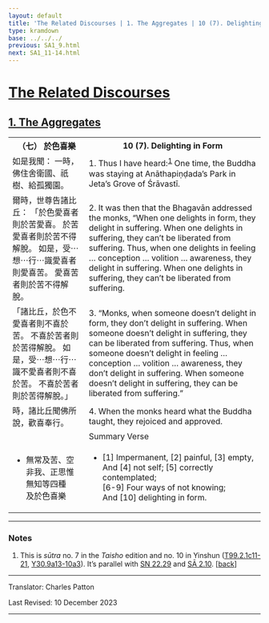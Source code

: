 ```yaml
---
layout: default
title: 'The Related Discourses | 1. The Aggregates | 10 (7). Delighting in Form'
type: kramdown
base: ../../../
previous: SA1_9.html
next: SA1_11-14.html
---
```


<h1><a href='../index.html'>The Related Discourses</a></h1>
<h2><a href='index.html'>1. The Aggregates</a></h2>

<table class="trans">
  <th class='ch'>（七） 於色喜樂</th>
  <th class='en'>10 (7). Delighting in Form</th>
  <tr>
    <td class='ch' title='t99.2.1c11'>如是我聞： 一時，佛住舍衛國、祇樹、給孤獨園。</td>
    <td id='p1'>1. Thus I have heard:<sup id="ref1"><a href="#n1">1</a></sup> One time, the Buddha was staying at Anāthapiṇḍada’s Park in Jeta’s Grove of Śrāvastī.</td>
  </tr>
  <tr>
    <td class='ch' title='t99.2.1c12'>爾時，世尊告諸比丘： 「於色愛喜者則於苦愛喜。 於苦愛喜者則於苦不得解脫。 如是，受⋯想⋯行⋯識愛喜者則愛喜苦。 愛喜苦者則於苦不得解脫。</td>
    <td id='p2'>2. It was then that the Bhagavān addressed the monks, “When one delights in form, they delight in suffering. When one delights in suffering, they can’t be liberated from suffering. Thus, when one delights in feeling … conception … volition … awareness, they delight in suffering. When one delights in suffering, they can’t be liberated from suffering.</td>
  </tr>
  <tr>
    <td class='ch' title='t99.2.1c15'>「諸比丘，於色不愛喜者則不喜於苦。 不喜於苦者則於苦得解脫。 如是，受⋯想⋯行⋯識不愛喜者則不喜於苦。 不喜於苦者則於苦得解脫。」</td>
    <td id='p3'>3. “Monks, when someone doesn’t delight in form, they don’t delight in suffering. When someone doesn’t delight in suffering, they can be liberated from suffering. Thus, when someone doesn’t delight in feeling … conception … volition … awareness, they don’t delight in suffering. When someone doesn’t delight in suffering, they can be liberated from suffering.”</td>
  </tr>
  <tr>
    <td class='ch' title='t99.2.1c19'>時，諸比丘聞佛所說，歡喜奉行。</td>
    <td id='p4'>4. When the monks heard what the Buddha taught, they rejoiced and approved.</td>
  </tr>
<tr>
  <td class='ch' title='t99.2.1c20'></td>
  <td class='subheading'>Summary Verse</td>
</tr>
<tr>
  <td title='t99.2.1c20'><ul class='verse'>
    <li class='ch'>無常及苦、空<br/>
    非我、正思惟<br/>
    無知等四種<br/>
    及於色喜樂</li>
  </ul></td>
  <td><ul class='verse'>
    <li>[1] Impermanent, [2] painful, [3] empty,<br/>
    And [4] not self; [5] correctly contemplated;<br/>
    [6-9] Four ways of not knowing;<br/>
    And [10] delighting in form.</li>
  </ul></td>
</tr>
</table>

<hr/>

<h3 id="notes">Notes</h3>

<ol class="notes-list">
<li id="n1"><p>This is <em>sūtra</em> no. 7 in the <cite>Taisho</cite> edition and no. 10 in Yinshun (<a href="https://cbetaonline.dila.edu.tw/zh/T02n0099_p0001c11" target="_blank">T99.2.1c11-21</a>, <a href="https://cbetaonline.dila.edu.tw/zh/Y30n0030_p0009a13" target="_blank">Y30.9a13-10a3</a>). It’s parallel with <a href="https://suttacentral.net/sn22.29" target="_blank">SN 22.29</a> and <a href="../02/SA2_10.html" target="_blank">SĀ 2.10</a>. [<a href="#ref1">back</a>]</p></li>
</ol>
<hr/>

<p class="translator">Translator: Charles Patton</p>
<p class='revised'>Last Revised: 10 December 2023</p>

<hr/>